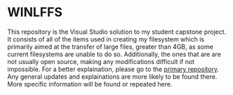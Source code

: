 # WINLFFS
This repository is the Visual Studio solution to my student capstone project. 
It consists of all of the items used in creating my filesystem which is primarily aimed at the transfer of 
large files, greater than 4GB, as some current filesystems are unable to do so. Additionally, the ones that are
are not usually open source, making any modifications difficult if not impossible. For a better explaination, please go
to the [primary repository](https://github.com/bholmes94/didactic-spoon "primary repository"). Any general updates and
explainations are more likely to be found there. More specific information will be found or repeated here.

